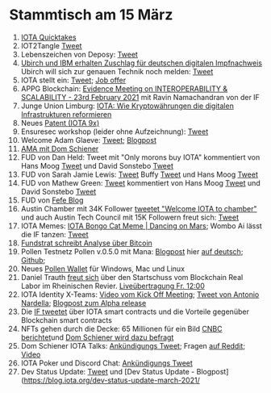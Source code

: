 # Stammtisch am 15 März

1. [IOTA Quicktakes](https://www.youtube.com/watch?v=-Dzno4JXLFE)
3. IOT2Tangle [Tweet](https://twitter.com/iot2tangle/status/1369243788955312132?s=19)
4. Lebenszeichen von Deposy: [Tweet](https://twitter.com/deposyproject/status/1369292341354315790?s=20)
5. [Ubirch und IBM erhalten Zuschlag für deutschen digitalen Impfnachweis](https://www.spiegel.de/netzwelt/gadgets/ubirch-und-ibm-erhalten-zuschlag-fuer-deutschen-digitalen-impfnachweis-a-9Enf26439b-8fd8-4118-9221-eb8844946c69-amp?__twitter_impression=true) Ubirch will sich zur genauen Technik noch melden: [Tweet](https://twitter.com/Ubirch_Trust/status/1369357813881991173?s=20)
6. IOTA stellt ein: [Tweet](https://twitter.com/iota/status/1369302653772136455?s=20); [Job offer](https://iota.bamboohr.com/jobs/view.php?id=123&source=bamboohr)
7. APPG Blockchain: [Evidence Meeting on INTEROPERABILITY & SCALABILITY - 23rd February 2021](https://www.youtube.com/watch?v=Z9WH0d3LYHU&t=1s) mit Ravin Namachandran von der IF
8. Junge Union Limburg: [IOTA: Wie Kryptowährungen die digitalen Infrastrukturen reformieren](https://www.youtube.com/watch?v=oTkrpTbx3n8)
9. Neues [Patent (IOTA 9x)](https://twitter.com/_iotaarchive/status/1369561914754404354?s=20)
10. Ensuresec workshop (leider ohne Aufzeichnung): [Tweet](https://twitter.com/iota/status/1369583209693011968?s=20)
11. Welcome Adam Glaeve: [Tweet](https://twitter.com/iota/status/1369631194950864901); [Blogpost](https://blog.iota.org/welcome-adam-gleave-to-the-iota-foundation/)
12. [AMA mit Dom Schiener](https://youtu.be/DScBEKCFhNc)
13. FUD von Dan Held: Tweet mit "Only morons buy IOTA" kommentiert von Hans Moog [Tweet](https://twitter.com/hus_qy/status/1369254356801978370?s=20) und David Sonstebo [Tweet](https://twitter.com/DavidSonstebo/status/1369229700095213568?s=20)
14. FUD von Sarah Jamie Lewis: [Tweet](https://twitter.com/SarahJamieLewis/status/1369405476992122888?s=20) Buffy [Tweet](https://twitter.com/facemrook/status/1369481379004768257?s=20) und Hans Moog [Tweet](https://twitter.com/hus_qy/status/1369665286874468353?s=20)
15. FUD von Mathew Green: [Tweet](https://twitter.com/matthew_d_green/status/1369662657175953412?s=20) kommentiert von Hans Moog [Tweet](https://twitter.com/hus_qy/status/1369693041649459207?s=20) und David Sonstebo [Tweet](https://twitter.com/DavidSonstebo/status/1369709829703544836?s=20)
16. FUD von [Fefe Blog](https://blog.fefe.de/?ts=9eb7d2e4) 
17. Austin Chamber mit 34K Follower [tweetet "Welcome IOTA to chamber"](https://twitter.com/AustinChamber/status/1368977314684542976?s=20) und auch Austin Tech Council mit 15K Followern freut sich: [Tweet](https://twitter.com/ATCouncil/status/1369701896596885507?s=20)
18. IOTA Memes: [IOTA Bongo Cat Meme | Dancing on Mars](https://www.youtube.com/watch?v=T26GC2cjzFI); Wombo Ai lässt die IF tanzen: [Tweet](https://twitter.com/Vrom14286662/status/1369885528426962946?s=20)
19. [Fundstrat schreibt Analyse über Bitcoin](https://fsinsight.com/2020/09/15/bitcoin-guide-part-1-bitcoin-investing-is-bitcoin/)
20. Pollen Testnetz Pollen v.0.5.0 mit Mana: [Blogpost](https://blog.iota.org/pollen-testnet-v0-5-0-starting-our-journey-with-mana/) hier [auf deutsch](https://iota-kurs.de/pollen-testnet-v-0-5-0-die-reise-mit-mana/); [Github](https://github.com/iotaledger/goshimmer/releases); 
21. Neues [Pollen Wallet](https://github.com/iotaledger/pollen-wallet/releases) für Windows, Mac und Linux
22. Daniel Trauth [freut sich](https://twitter.com/DanielTrauth/status/1369987357844324359?s=20) über den Startschuss vom Blockchain Real Labor im Rheinischen Revier. [Liveübertragung Fr. 12:00](https://www.youtube.com/watch?v=5NGyVjvR7QU)
23. IOTA Identity X-Teams: [Video vom Kick Off Meeting](https://www.youtube.com/watch?v=eWNiwmtPyuw); [Tweet von Antonio Nardella](https://twitter.com/antonionardella/status/1369959091423039497?s=20); [Blogpost zum Alpha release](https://blog.iota.org/releasing-iota-identity-alpha-a-standard-framework-for-digital-identity-cebabd108b4f/)
24. Die [IF tweetet](https://twitter.com/iota/status/1369971237670240257?s=20) über IOTA smart contracts und die Vorteile gegenüber Blockchain smart contracts
25. NFTs gehen durch die Decke: 65 Millionen für ein Bild [CNBC berichtet](https://www.cnbc.com/2021/03/11/most-expensive-nft-ever-sold-auctions-for-over-60-million.html)und [Dom Schiener wird dazu befragt](https://www.engadget.com/nft-explainer-digital-art-collectibles-blockchain-environment-business-investment-cryptocurrency-153023551.html?guccounter=1&guce_referrer=aHR0cHM6Ly90LmNvLw&guce_referrer_sig=AQAAAL2WThsms8vlgpVjKnubWKylachSFlCaNbOQIGRk1vGdoRXliyRDlNbXA_g0kJkvmVQlQnzWp4QecvQUjKi4faijkSoztoP0JYN64uB5b9oxhU_aWI6wEsNrIH4MgYckX1eYa4GkPpra_5rlH6EpI9IXl_vOLoJfTB1cjUkWyzQF)
26. Dom Schiener IOTA Talks: [Ankündigungs Tweet](https://twitter.com/iota/status/1370043173687414784); Fragen [auf Reddit](https://www.reddit.com/r/Iota/comments/m2m6v6/iota_talks_with_dominik_schiener_12032021/); [Video](https://www.youtube.com/watch?v=51pNStr9QuY)
27. IOTA Poker und Discord Chat: [Ankündigungs Tweet](https://twitter.com/iotashop/status/1370277425205116930?s=20)
28. Dev Status Update: [Tweet](https://twitter.com/iota/status/1370072185830789123?s=20) und [Dev Status Update - Blogpost](https://blog.iota.org/dev-status-update-march-2021/
